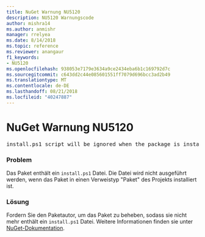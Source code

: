 ```yaml
---
title: NuGet Warnung NU5120
description: NU5120 Warnungscode
author: mishra14
ms.author: anmishr
manager: rrelyea
ms.date: 8/14/2018
ms.topic: reference
ms.reviewer: anangaur
f1_keywords:
- NU5120
ms.openlocfilehash: 938053e7179e3634a9ce2434eba6b1c169792d7c
ms.sourcegitcommit: c643dd2c44e085601551ff7079d696bcc3ad2b49
ms.translationtype: MT
ms.contentlocale: de-DE
ms.lasthandoff: 08/21/2018
ms.locfileid: "40247887"
---
```

# <a name="nuget-warning-nu5120"></a>NuGet Warnung NU5120
<pre>install.ps1 script will be ignored when the package is installed after the migration.</pre>

### <a name="issue"></a>Problem

Das Paket enthält ein `install.ps1` Datei. Die Datei wird nicht ausgeführt werden, wenn das Paket in einen Verweistyp "Paket" des Projekts installiert ist.


### <a name="solution"></a>Lösung

Fordern Sie den Paketautor, um das Paket zu beheben, sodass sie nicht mehr enthält ein `install.ps1` Datei. Weitere Informationen finden sie unter [NuGet-Dokumentation](https://docs.microsoft.com/en-us/nuget/reference/migrate-packages-config-to-package-reference).

